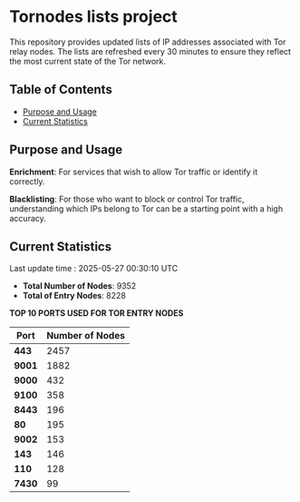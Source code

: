 # Tornodes lists project

This repository provides updated lists of IP addresses associated with Tor relay nodes. The lists are refreshed every 30 minutes to ensure they reflect the most current state of the Tor network.

## Table of Contents

- [Purpose and Usage](#purpose-and-usage)
- [Current Statistics](#current-statistics)


## Purpose and Usage

**Enrichment**: For services that wish to allow Tor traffic or identify it correctly.

**Blacklisting**: For those who want to block or control Tor traffic, understanding which IPs belong to Tor can be a starting point with a high accuracy.

## Current Statistics

Last update time : 2025-05-27 00:30:10 UTC

- **Total Number of Nodes**: 9352
- **Total of Entry Nodes**: 8228

**TOP 10 PORTS USED FOR TOR ENTRY NODES**

| **Port** | **Number of Nodes** |
|------|-----------------|
| **443**   | 2457  |
| **9001**   | 1882  |
| **9000**   | 432  |
| **9100**   | 358  |
| **8443**   | 196  |
| **80**   | 195  |
| **9002**   | 153  |
| **143**   | 146  |
| **110**   | 128  |
| **7430**   | 99  |

